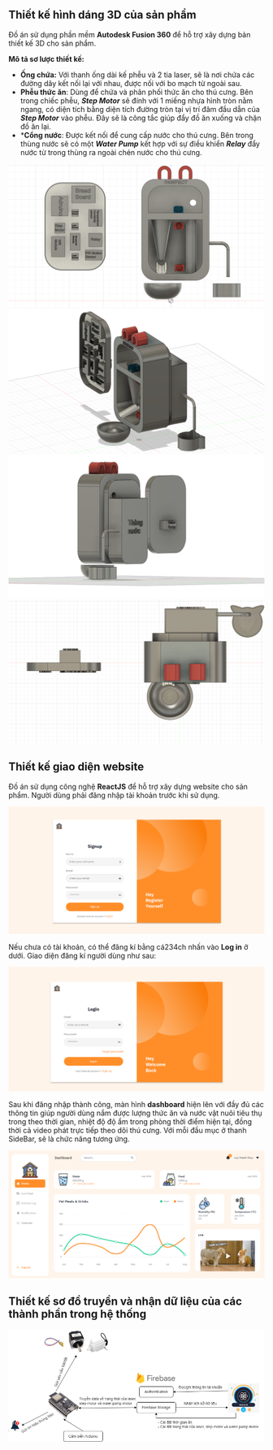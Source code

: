 
## Thiết kế hình dáng 3D của sản phẩm

Đồ án sử dụng phần mềm **Autodesk Fusion 360** để hỗ trợ xây dựng bản thiết kế 3D cho sản phẩm. 

**Mô tả sơ lược thiết kế:**
* **Ống chứa:** Với thanh ống dài kế phễu và 2 tia laser, sẽ là nơi chứa các đường dây kết nối lại với nhau, được nối với bo mạch từ ngoài sau.
* **Phễu thức ăn**: Dùng để chứa và phân phối thức ăn cho thú cưng. Bên trong chiếc phễu, ***Step Motor*** sẽ đính với 1 miếng nhựa hình tròn nằm ngang, có diện tích bằng diện tích đường tròn tại vị trí đâm đầu dẫn của ***Step Motor*** vào phễu. Đây sẽ là công tắc giúp đẩy đồ ăn xuống và chặn đồ ăn lại.  
* ***Cổng nước**: Được kết nối để cung cấp nước cho thú cưng. Bên trong thùng nước sẽ có một ***Water Pump*** kết hợp với sự điều khiển ***Relay*** đẩy nước từ trong thùng ra ngoài chén nước cho thú cưng. 

![img](front.png)
![img](right.png)
![img](back.png)
![img](top.png)

## Thiết kế giao diện website

Đồ án sử dụng công nghệ **ReactJS** để hỗ trợ xây dựng website cho sản phẩm. Người dùng phải đăng nhập tài khoản trước khi sử dụng.

![img](signup.png)

Nếu chưa có tài khoản, có thể đăng kí bằng cá234ch nhấn vào **Log in** ở dưới. Giao diện đăng kí người dùng như sau:

![img](login.png)

Sau khi đăng nhập thành công, màn hình **dashboard** hiện lên với đầy đủ các thông tin giúp người dùng nắm được lượng thức ăn và nước vật nuôi tiêu thụ trong theo thời gian, nhiệt độ độ ẩm trong phòng thời điểm hiện tại, đồng thời cả video phát trực tiếp theo dõi thú cưng. Với mỗi đầu mục ở thanh SideBar, sẽ là chức năng tương ứng.

![img](dashboard.png)

## Thiết kế sơ đồ truyền và nhận dữ liệu của các thành phần trong hệ thống



![img](diagram.png)



